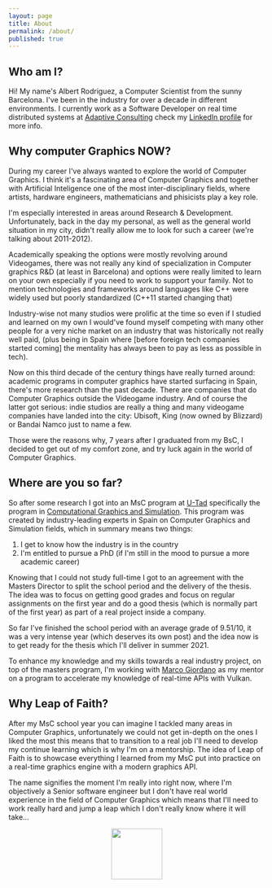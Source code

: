 ```yaml
---
layout: page
title: About
permalink: /about/
published: true
---
```

## Who am I?
Hi! My name's Albert Rodriguez, a Computer Scientist from the sunny Barcelona. I've been in the industry for over a decade in different environments. I currently work as a Software Developer on real time distributed systems at [Adaptive Consulting](https://weareadaptive.com) check my [LinkedIn profile](https://www.linkedin.com/in/albertrodriguezfranco/) for more info.

## Why computer Graphics NOW?
During my career I've always wanted to explore the world of Computer Graphics. I think it's a fascinating area of Computer Graphics and together with Artificial Inteligence one of the most inter-disciplinary fields, where artists, hardware engineers, mathematicians and phisicists play a key role. 

I'm especially interested in areas around Research & Development. Unfortunately, back in the day my personal, as well as the general world situation in my city, didn't really allow me to look for such a career (we're talking about 2011-2012).

Academically speaking the options were mostly revolving around Videogames, there was not really any kind of specialization in Computer graphics R&D (at least in Barcelona) and options were really limited to learn on your own especially if you need to work to support your family. Not to mention technologies and frameworks around languages like C++ were widely used but poorly standardized (C++11 started changing that)

Industry-wise not many studios were prolific at the time so even if I studied and learned on my own I would've found myself competing with many other people for a very niche market on an industry that was historically not really well paid, (plus being in Spain where [before foreign tech companies started coming] the mentality has always been to pay as less as possible in tech).

Now on this third decade of the century things have really turned around: academic programs in computer graphics have started surfacing in Spain, there's more research than the past decade. There are companies that do Computer Graphics outside the Videogame industry. And of course the latter got serious: indie studios are really a thing and many videogame companies have landed into the city: Ubisoft, King (now owned by Blizzard) or Bandai Namco just to name a few.

Those were the reasons why, 7 years after I graduated from my BsC, I decided to get out of my comfort zone, and try luck again in the world of Computer Graphics.

## Where are you so far?
So after some research I got into an MsC program at [U-Tad](https://www.u-tad.com/) specifically the program in [Computational Graphics and Simulation](https://www.u-tad.com/en/studies/masters-degree-in-computational-graphics-and-simulation/). This program was created by industry-leading experts in Spain on Computer Graphics and Simulation fields, which in summary means two things:
1. I get to know how the industry is in the country
2. I'm entitled to pursue a PhD (if I'm still in the mood to pursue a more academic career)

Knowing that I could not study full-time I got to an agreement with the Masters Director to split the school period and the delivery of the thesis. The idea was to focus on getting good grades and focus on regular assignments on the first year and do a good thesis (which is normally part of the first year) as part of a real project inside a company.

So far I've finished the school period with an average grade of 9.51/10, it was a very intense year (which deserves its own post) and the idea now is to get ready for the thesis which I'll deliver in summer 2021.

To enhance my knowledge and my skills towards a real industry project, on top of the masters program, I'm working with [Marco Giordano](https://www.linkedin.com/in/marcogiordano3d/) as my mentor on a program to accelerate my knowledge of real-time APIs with Vulkan.

## Why Leap of Faith?
After my MsC school year you can imagine I tackled many areas in Computer Graphics, unfortunately we could not get in-depth on the ones I liked the most this means that to transition to a real job I'll need to develop my continue learning which is why I'm on a mentorship. The idea of Leap of Faith is to showcase everything I learned from my MsC put into practice on a real-time graphics engine with a modern graphics API.

The name signifies the moment I'm really into right now, where I'm objectively a Senior software engineer but I don't have real world experience in the field of Computer Graphics which means that I'll need to work really hard and jump a leap which I don't really know where it will take...

<div style="text-align: center">
  <img src="{{site.baseurl}}/leapoffaith.png" width="100" />
</div>
